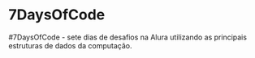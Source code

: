 # 7DaysOfCode
#7DaysOfCode - sete dias de desafios na Alura utilizando as principais estruturas de dados da computação.

